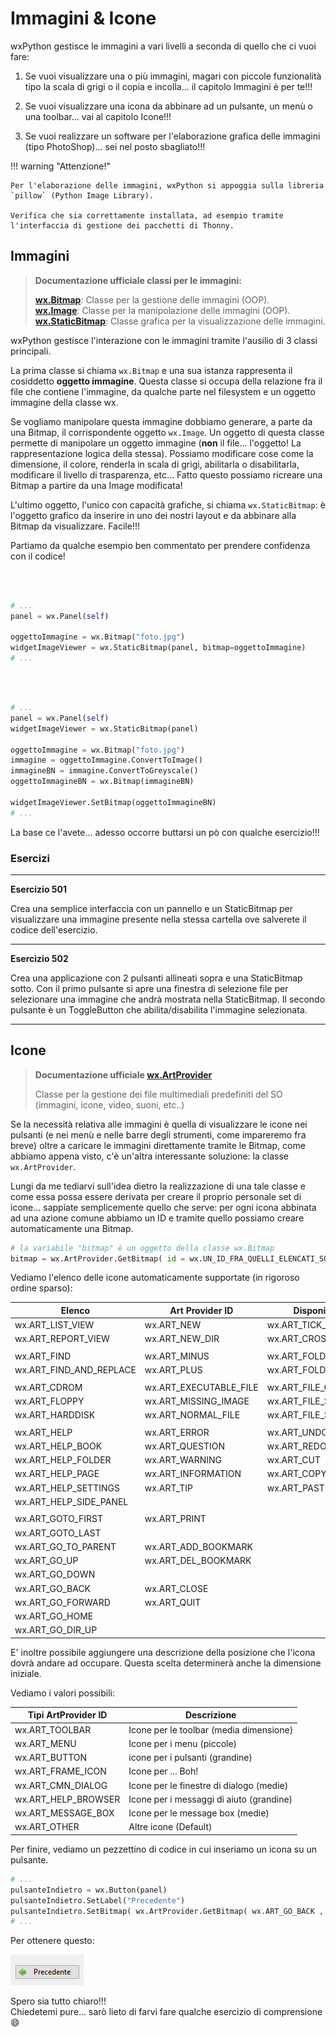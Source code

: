# Immagini & Icone

wxPython gestisce le immagini a vari livelli a seconda di quello che ci vuoi fare:

1. Se vuoi visualizzare una o più immagini, magari con piccole funzionalità tipo la scala di grigi o il copia e incolla... il capitolo Immagini è per te!!!

2. Se vuoi visualizzare una icona da abbinare ad un pulsante, un menù o una toolbar...  vai al capitolo Icone!!! 

3. Se vuoi realizzare un software per l'elaborazione grafica delle immagini (tipo PhotoShop)... sei nel posto sbagliato!!!


!!! warning "Attenzione!"

    Per l'elaborazione delle immagini, wxPython si appoggia sulla libreria `pillow` (Python Image Library). 
    
    Verifica che sia correttamente installata, ad esempio tramite l'interfaccia di gestione dei pacchetti di Thonny.
  

<!-- ############################################################################################################################# -->
## Immagini

> **Documentazione ufficiale classi per le immagini:**
> 
> **<a href="https://docs.wxpython.org/wx.Bitmap.html" target="_blank">wx.Bitmap</a>**: Classe per la gestione delle immagini (OOP).<br>
> **<a href="https://docs.wxpython.org/wx.Image.html" target="_blank">wx.Image</a>**: Classe per la manipolazione delle immagini (OOP).<br>
> **<a href="https://docs.wxpython.org/wx.StaticBitmap.html" target="_blank">wx.StaticBitmap</a>**: Classe grafica per la visualizzazione delle immagini.<br>


wxPython gestisce l'interazione con le immagini tramite l'ausilio di 3 classi principali. 

La prima classe si chiama `wx.Bitmap` e una sua istanza rappresenta il cosiddetto **oggetto immagine**. Questa classe si occupa
della relazione fra il file che contiene l'immagine, da qualche parte nel filesystem e un oggetto immagine della classe wx.

Se vogliamo manipolare questa immagine dobbiamo generare, a parte da una Bitmap, il corrispondente oggetto `wx.Image`.
Un oggetto di questa classe permette di manipolare un oggetto immagine (**non** il file... l'oggetto! La rappresentazione logica della stessa).
Possiamo modificare cose come la dimensione, il colore, renderla in scala di grigi, abilitarla o disabilitarla, modificare il livello di trasparenza, etc...
Fatto questo possiamo ricreare una Bitmap a partire da una Image modificata!

L'ultimo oggetto, l'unico con capacità grafiche, si chiama `wx.StaticBitmap`: è l'oggetto grafico da inserire in uno dei nostri layout e da abbinare alla Bitmap
da visualizzare. Facile!!!

Partiamo da qualche esempio ben commentato per prendere confidenza con il codice!


<br>
<br>

``` py title="Esempio 1: visualizzare una immagine"
# ...
panel = wx.Panel(self)

oggettoImmagine = wx.Bitmap("foto.jpg")
widgetImageViewer = wx.StaticBitmap(panel, bitmap=oggettoImmagine) 
# ...
```

<br>
<br>



``` py title="Esempio 2: visualizzare una immagine in scala di grigi"
# ...
panel = wx.Panel(self)
widgetImageViewer = wx.StaticBitmap(panel)

oggettoImmagine = wx.Bitmap("foto.jpg")
immagine = oggettoImmagine.ConvertToImage()
immagineBN = immagine.ConvertToGreyscale()
oggettoImmagineBN = wx.Bitmap(immagineBN)

widgetImageViewer.SetBitmap(oggettoImmagineBN)
# ...
```

La base ce l'avete... adesso occorre buttarsi un pò con qualche esercizio!!!



### Esercizi

----------------------------------------------------------------------------------------------------------------------

**Esercizio 501**

Crea una semplice interfaccia con un pannello e un StaticBitmap per
visualizzare una immagine presente nella stessa cartella ove salverete
il codice dell'esercizio.


----------------------------------------------------------------------------------------------------------------------


**Esercizio 502**

Crea una applicazione con 2 pulsanti allineati sopra e una StaticBitmap
sotto. Con il primo pulsante si apre una finestra di selezione file per
selezionare una immagine che andrà mostrata nella StaticBitmap. Il
secondo pulsante è un ToggleButton che abilita/disabilita l'immagine
selezionata.

----------------------------------------------------------------------------------------------------------------------


<!-- ############################################################################################################################# -->
## Icone


> **Documentazione ufficiale <a href="https://docs.wxpython.org/wx.ArtProvider.html" target="_blank">wx.ArtProvider</a>**
> 
> Classe per la gestione dei file multimediali predefiniti del SO (immagini, icone, video, suoni, etc..)


Se la necessità relativa alle immagini è quella di visualizzare le icone
nei pulsanti (e nei menù e nelle barre degli strumenti, come impareremo
fra breve) oltre a caricare le immagini direttamente tramite le Bitmap,
come abbiamo appena visto, c'è un'altra interessante soluzione: la
classe `wx.ArtProvider`. 

Lungi da me tediarvi sull'idea dietro la realizzazione di una tale classe e come essa possa essere derivata per
creare il proprio personale set di icone... sappiate semplicemente
quello che serve: per ogni icona abbinata ad una azione comune abbiamo
un ID e tramite quello possiamo creare automaticamente una Bitmap.

``` python
# la variabile "bitmap" è un oggetto della classe wx.Bitmap
bitmap = wx.ArtProvider.GetBitmap( id = wx.UN_ID_FRA_QUELLI_ELENCATI_SOTTO , client=wx.UN_VALORE_PER_ILPOSIZIONAMENTO, size = DefaultSize )
```

Vediamo l'elenco delle icone automaticamente supportate (in rigoroso ordine sparso):


| Elenco                     | Art Provider ID            | Disponibili              |
|----------------------------|----------------------------|--------------------------|
| wx.ART_LIST_VIEW | wx.ART_NEW | wx.ART_TICK_MARK |
| wx.ART_REPORT_VIEW | wx.ART_NEW_DIR | wx.ART_CROSS_MARK |
| | | |
| wx.ART_FIND | wx.ART_MINUS | wx.ART_FOLDER |
| wx.ART_FIND_AND_REPLACE | wx.ART_PLUS | wx.ART_FOLDER_OPEN |
| | | |
| wx.ART_CDROM | wx.ART_EXECUTABLE_FILE | wx.ART_FILE_OPEN |
| wx.ART_FLOPPY | wx.ART_MISSING_IMAGE | wx.ART_FILE_SAVE |
| wx.ART_HARDDISK | wx.ART_NORMAL_FILE | wx.ART_FILE_SAVE_AS |
| | | |
| wx.ART_HELP | wx.ART_ERROR | wx.ART_UNDO |
| wx.ART_HELP_BOOK | wx.ART_QUESTION | wx.ART_REDO |
| wx.ART_HELP_FOLDER | wx.ART_WARNING | wx.ART_CUT |
| wx.ART_HELP_PAGE | wx.ART_INFORMATION | wx.ART_COPY |
| wx.ART_HELP_SETTINGS | wx.ART_TIP | wx.ART_PASTE |
| wx.ART_HELP_SIDE_PANEL | | | wx.ART_DELETE |
| | | |
| wx.ART_GOTO_FIRST | wx.ART_PRINT | |
| wx.ART_GOTO_LAST | |
| wx.ART_GO_TO_PARENT | wx.ART_ADD_BOOKMARK | |
| wx.ART_GO_UP | wx.ART_DEL_BOOKMARK | |
| wx.ART_GO_DOWN | | |
| wx.ART_GO_BACK | wx.ART_CLOSE | |
| wx.ART_GO_FORWARD | wx.ART_QUIT | |
| wx.ART_GO_HOME | | |
| wx.ART_GO_DIR_UP | | | 
 
E' inoltre possibile aggiungere una descrizione della posizione che l'icona dovrà andare ad occupare. Questa scelta determinerà anche la dimensione iniziale.

Vediamo i valori possibili:


| Tipi ArtProvider ID   | Descrizione                                |
|-----------------------|--------------------------------------------|
| wx.ART_TOOLBAR        | Icone per le toolbar (media dimensione)    |
| wx.ART_MENU           | Icone per i menu (piccole)                 |
| wx.ART_BUTTON         | icone per i pulsanti (grandine)            |
| wx.ART_FRAME_ICON     | Icone per ... Boh!                         |
| wx.ART_CMN_DIALOG     | Icone per le finestre di dialogo (medie)   |
| wx.ART_HELP_BROWSER   | Icone per i messaggi di aiuto (grandine)   |
| wx.ART_MESSAGE_BOX    | Icone per le message box (medie)           |
| wx.ART_OTHER          | Altre icone (Default)                      |


Per finire, vediamo un pezzettino di codice in cui inseriamo un icona su un pulsante.

``` python
# ...
pulsanteIndietro = wx.Button(panel)
pulsanteIndietro.SetLabel("Precedente")
pulsanteIndietro.SetBitmap( wx.ArtProvider.GetBitmap( wx.ART_GO_BACK , wx.ART_MENU ) )
# ...
```

Per ottenere questo:

![Pulsante Indietro](images/pulsanteIndietro.png "Pulsante Indietro")


Spero sia tutto chiaro!!!<br>
Chiedetemi pure... sarò lieto di farvi fare qualche esercizio di comprensione :smile:

<br>
<br>
<br>

